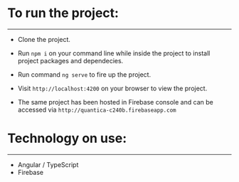 # To run the project:
---------------------
- Clone the project.
- Run `npm i` on your command line while inside the project to install project packages and dependecies.
- Run command `ng serve` to fire up the project.
- Visit `http://localhost:4200` on your browser to view the project.

- The same project has been hosted in Firebase console and can be accessed via `http://quantica-c240b.firebaseapp.com`

# Technology on use:
---------------------
- Angular / TypeScript
- Firebase
